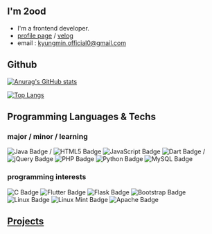 ## I'm 2ood

* I'm a frontend developer.
* [profile page](http://2ood.github.io/2ood) / [velog](https://velog.io/@2ood)
* email : kyungmin.official0@gmail.com


## Github

[![Anurag's GitHub stats](https://github-readme-stats.vercel.app/api?username=2ood&theme=great-gatsby)](https://github.com/anuraghazra/github-readme-stats)


[![Top Langs](https://github-readme-stats.vercel.app/api/top-langs/?username=2ood&layout=compact)](https://github.com/anuraghazra/github-readme-stats)

## Programming Languages & Techs

### major / minor / learning

![Java Badge](https://img.shields.io/badge/Java-007396?logo=java&logoColor=fff&style=flat-square) / 
![HTML5 Badge](https://img.shields.io/badge/HTML5-E34F26?logo=html5&logoColor=fff&style=flat-square) 
![JavaScript Badge](https://img.shields.io/badge/JavaScript-F7DF1E?logo=javascript&logoColor=000&style=flat-square) 
![Dart Badge](https://img.shields.io/badge/Dart-0175C2?logo=dart&logoColor=fff&style=flat-square) / 
![jQuery Badge](https://img.shields.io/badge/jQuery-0769AD?logo=jquery&logoColor=fff&style=flat-square) 
![PHP Badge](https://img.shields.io/badge/PHP-777BB4?logo=php&logoColor=fff&style=flat-square) 
![Python Badge](https://img.shields.io/badge/Python-3776AB?logo=python&logoColor=fff&style=flat-square)
![MySQL Badge](https://img.shields.io/badge/MySQL-4479A1?logo=mysql&logoColor=fff&style=flat-square)


### programming interests

![C Badge](https://img.shields.io/badge/C-A8B9CC?logo=c&logoColor=fff&style=flat-square)
![Flutter Badge](https://img.shields.io/badge/Flutter-02569B?logo=flutter&logoColor=fff&style=flat-square)
![Flask Badge](https://img.shields.io/badge/Flask-000?logo=flask&logoColor=fff&style=flat-square)
![Bootstrap Badge](https://img.shields.io/badge/Bootstrap-7952B3?logo=bootstrap&logoColor=fff&style=flat-square)
![Linux Badge](https://img.shields.io/badge/Linux-FCC624?logo=linux&logoColor=000&style=flat-square)
![Linux Mint Badge](https://img.shields.io/badge/Linux%20Mint-87CF3E?logo=linuxmint&logoColor=fff&style=flat-square)
![Apache Badge](https://img.shields.io/badge/Apache-D22128?logo=apache&logoColor=fff&style=flat-square)

## [Projects](https://github.com/2ood/2ood/projects.md)
